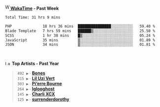 <img src="https://github.com/dxnter/dxnter/assets/17434202/67b21fa4-d36d-46f9-9dec-f23d976b00ef" alt="WakaTime Logo" width="14" height="18"/><a href="https://wakatime.com/@dxnter" target="_blank"><strong> WakaTime</strong></a><strong> - Past Week</strong>

<!--START_SECTION:waka-->

```txt
Total Time: 31 hrs 9 mins

PHP              18 hrs 36 mins  ███████████████░░░░░░░░░░   59.40 %
Blade Template   7 hrs 59 mins   ██████▒░░░░░░░░░░░░░░░░░░   25.50 %
SCSS             1 hr 38 mins    █▒░░░░░░░░░░░░░░░░░░░░░░░   05.24 %
JavaScript       35 mins         ▒░░░░░░░░░░░░░░░░░░░░░░░░   01.89 %
JSON             34 mins         ▒░░░░░░░░░░░░░░░░░░░░░░░░   01.81 %
```

<!--END_SECTION:waka-->

<br/>

<!--START_LASTFM_ARTISTS:{"period": "12month", "rows": 6}-->
<a href="https://last.fm" target="_blank"><img src="https://user-images.githubusercontent.com/17434202/215290617-e793598d-d7c9-428f-9975-156db1ba89cc.svg" alt="Last.fm Logo" width="18" height="13"/></a> **Top Artists - Past Year**

> `492 ▶️` ∙ **[Bones](https://www.last.fm/music/Bones)**<br/>
> `315 ▶️` ∙ **[Lil Uzi Vert](https://www.last.fm/music/Lil+Uzi+Vert)**<br/>
> `303 ▶️` ∙ **[Pi’erre Bourne](https://www.last.fm/music/Pi%E2%80%99erre+Bourne)**<br/>
> `264 ▶️` ∙ **[Iglooghost](https://www.last.fm/music/Iglooghost)**<br/>
> `145 ▶️` ∙ **[Charli XCX](https://www.last.fm/music/Charli+XCX)**<br/>
> `125 ▶️` ∙ **[surrenderdorothy](https://www.last.fm/music/surrenderdorothy)**<br/>
<!--END_LASTFM_ARTISTS-->
